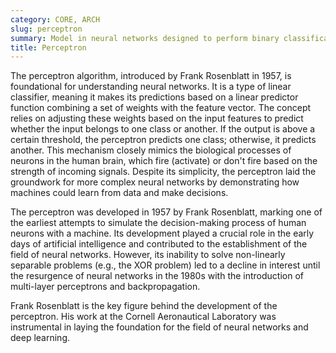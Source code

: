 ```yaml
---
category: CORE, ARCH
slug: perceptron
summary: Model in neural networks designed to perform binary classification tasks by mimicking the decision-making process of a single neuron.
title: Perceptron
---
```


The perceptron algorithm, introduced by Frank Rosenblatt in 1957, is foundational for understanding neural networks. It is a type of linear classifier, meaning it makes its predictions based on a linear predictor function combining a set of weights with the feature vector. The concept relies on adjusting these weights based on the input features to predict whether the input belongs to one class or another. If the output is above a certain threshold, the perceptron predicts one class; otherwise, it predicts another. This mechanism closely mimics the biological processes of neurons in the human brain, which fire (activate) or don't fire based on the strength of incoming signals. Despite its simplicity, the perceptron laid the groundwork for more complex neural networks by demonstrating how machines could learn from data and make decisions.

The perceptron was developed in 1957 by Frank Rosenblatt, marking one of the earliest attempts to simulate the decision-making process of human neurons with a machine. Its development played a crucial role in the early days of artificial intelligence and contributed to the establishment of the field of neural networks. However, its inability to solve non-linearly separable problems (e.g., the XOR problem) led to a decline in interest until the resurgence of neural networks in the 1980s with the introduction of multi-layer perceptrons and backpropagation.

Frank Rosenblatt is the key figure behind the development of the perceptron. His work at the Cornell Aeronautical Laboratory was instrumental in laying the foundation for the field of neural networks and deep learning.